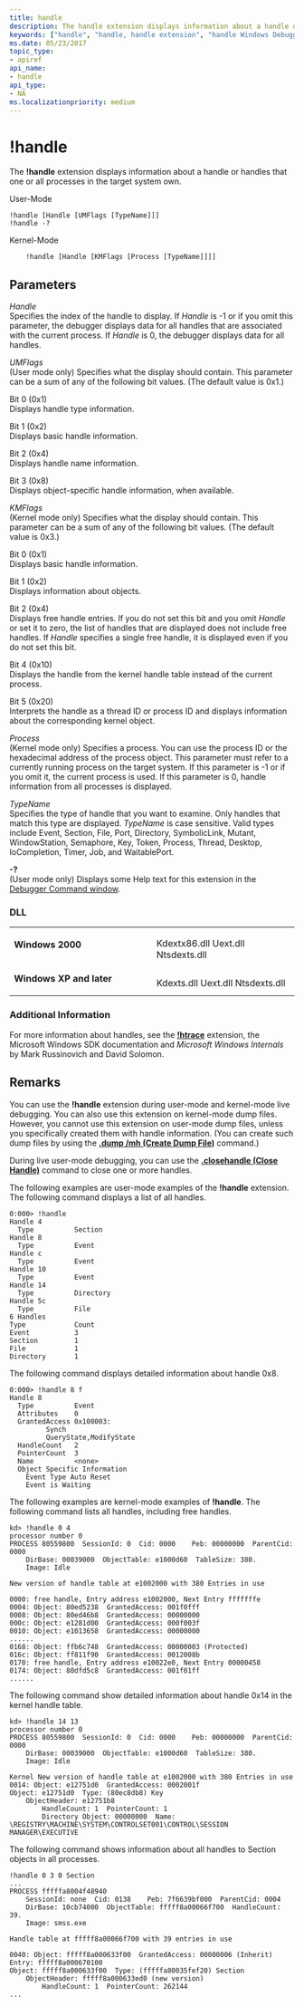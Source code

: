 ```yaml
---
title: handle
description: The handle extension displays information about a handle or handles that one or all processes in the target system own.
keywords: ["handle", "handle, handle extension", "handle Windows Debugging"]
ms.date: 05/23/2017
topic_type:
- apiref
api_name:
- handle
api_type:
- NA
ms.localizationpriority: medium
---
```


# !handle


The **!handle** extension displays information about a handle or handles that one or all processes in the target system own.

User-Mode

```dbgcmd
!handle [Handle [UMFlags [TypeName]]] 
!handle -?
```

Kernel-Mode

```dbgcmd
    !handle [Handle [KMFlags [Process [TypeName]]]] 
```

## <span id="ddk__handle_dbg"></span><span id="DDK__HANDLE_DBG"></span>Parameters


<span id="_______Handle______"></span><span id="_______handle______"></span><span id="_______HANDLE______"></span> *Handle*   
Specifies the index of the handle to display. If *Handle* is -1 or if you omit this parameter, the debugger displays data for all handles that are associated with the current process. If *Handle* is 0, the debugger displays data for all handles.

<span id="_______UMFlags______"></span><span id="_______umflags______"></span><span id="_______UMFLAGS______"></span> *UMFlags*   
(User mode only) Specifies what the display should contain. This parameter can be a sum of any of the following bit values. (The default value is 0x1.)

<span id="Bit_0__0x1_"></span><span id="bit_0__0x1_"></span><span id="BIT_0__0X1_"></span>Bit 0 (0x1)  
Displays handle type information.

<span id="Bit_1__0x2_"></span><span id="bit_1__0x2_"></span><span id="BIT_1__0X2_"></span>Bit 1 (0x2)  
Displays basic handle information.

<span id="Bit_2__0x4_"></span><span id="bit_2__0x4_"></span><span id="BIT_2__0X4_"></span>Bit 2 (0x4)  
Displays handle name information.

<span id="Bit_3__0x8_"></span><span id="bit_3__0x8_"></span><span id="BIT_3__0X8_"></span>Bit 3 (0x8)  
Displays object-specific handle information, when available.

<span id="_______KMFlags______"></span><span id="_______kmflags______"></span><span id="_______KMFLAGS______"></span> *KMFlags*   
(Kernel mode only) Specifies what the display should contain. This parameter can be a sum of any of the following bit values. (The default value is 0x3.)

<span id="Bit_0__0x1_"></span><span id="bit_0__0x1_"></span><span id="BIT_0__0X1_"></span>Bit 0 (0x1)  
Displays basic handle information.

<span id="Bit_1__0x2_"></span><span id="bit_1__0x2_"></span><span id="BIT_1__0X2_"></span>Bit 1 (0x2)  
Displays information about objects.

<span id="Bit_2__0x4_"></span><span id="bit_2__0x4_"></span><span id="BIT_2__0X4_"></span>Bit 2 (0x4)  
Displays free handle entries. If you do not set this bit and you omit *Handle* or set it to zero, the list of handles that are displayed does not include free handles. If *Handle* specifies a single free handle, it is displayed even if you do not set this bit.

<span id="Bit_4__0x10_"></span><span id="bit_4__0x10_"></span><span id="BIT_4__0X10_"></span>Bit 4 (0x10)  
Displays the handle from the kernel handle table instead of the current process.

<span id="Bit_5__0x20_"></span><span id="bit_5__0x20_"></span><span id="BIT_5__0X20_"></span>Bit 5 (0x20)  
Interprets the handle as a thread ID or process ID and displays information about the corresponding kernel object.

<span id="_______Process______"></span><span id="_______process______"></span><span id="_______PROCESS______"></span> *Process*   
(Kernel mode only) Specifies a process. You can use the process ID or the hexadecimal address of the process object. This parameter must refer to a currently running process on the target system. If this parameter is -1 or if you omit it, the current process is used. If this parameter is 0, handle information from all processes is displayed.

<span id="_______TypeName______"></span><span id="_______typename______"></span><span id="_______TYPENAME______"></span> *TypeName*   
Specifies the type of handle that you want to examine. Only handles that match this type are displayed. *TypeName* is case sensitive. Valid types include Event, Section, File, Port, Directory, SymbolicLink, Mutant, WindowStation, Semaphore, Key, Token, Process, Thread, Desktop, IoCompletion, Timer, Job, and WaitablePort.

<span id="_______-_______"></span> **-?**   
(User mode only) Displays some Help text for this extension in the [Debugger Command window](debugger-command-window.md).

### <span id="DLL"></span><span id="dll"></span>DLL

<table>
<colgroup>
<col width="50%" />
<col width="50%" />
</colgroup>
<tbody>
<tr class="odd">
<td align="left"><p><strong>Windows 2000</strong></p></td>
<td align="left"><p></p>
Kdextx86.dll
Uext.dll
Ntsdexts.dll</td>
</tr>
<tr class="even">
<td align="left"><p><strong>Windows XP and later</strong></p></td>
<td align="left"><p></p>
Kdexts.dll
Uext.dll
Ntsdexts.dll</td>
</tr>
</tbody>
</table>

 

### <span id="Additional_Information"></span><span id="additional_information"></span><span id="ADDITIONAL_INFORMATION"></span>Additional Information

For more information about handles, see the [**!htrace**](-htrace.md) extension, the Microsoft Windows SDK documentation and *Microsoft Windows Internals* by Mark Russinovich and David Solomon.

## Remarks

You can use the **!handle** extension during user-mode and kernel-mode live debugging. You can also use this extension on kernel-mode dump files. However, you cannot use this extension on user-mode dump files, unless you specifically created them with handle information. (You can create such dump files by using the [**.dump /mh (Create Dump File)**](-dump--create-dump-file-.md) command.)

During live user-mode debugging, you can use the [**.closehandle (Close Handle)**](-closehandle--close-handle-.md) command to close one or more handles.

The following examples are user-mode examples of the **!handle** extension. The following command displays a list of all handles.

```dbgcmd
0:000> !handle
Handle 4
  Type          Section
Handle 8
  Type          Event
Handle c
  Type          Event
Handle 10
  Type          Event
Handle 14
  Type          Directory
Handle 5c
  Type          File
6 Handles
Type            Count
Event           3
Section         1
File            1
Directory       1
```

The following command displays detailed information about handle 0x8.

```dbgcmd
0:000> !handle 8 f
Handle 8
  Type          Event
  Attributes    0
  GrantedAccess 0x100003:
         Synch
         QueryState,ModifyState
  HandleCount   2
  PointerCount  3
  Name          <none>
  Object Specific Information
    Event Type Auto Reset
    Event is Waiting
```

The following examples are kernel-mode examples of **!handle**. The following command lists all handles, including free handles.

```dbgcmd
kd> !handle 0 4
processor number 0
PROCESS 80559800  SessionId: 0  Cid: 0000    Peb: 00000000  ParentCid: 0000
    DirBase: 00039000  ObjectTable: e1000d60  TableSize: 380.
    Image: Idle

New version of handle table at e1002000 with 380 Entries in use

0000: free handle, Entry address e1002000, Next Entry fffffffe
0004: Object: 80ed5238  GrantedAccess: 001f0fff
0008: Object: 80ed46b8  GrantedAccess: 00000000
000c: Object: e1281d00  GrantedAccess: 000f003f
0010: Object: e1013658  GrantedAccess: 00000000
......
0168: Object: ffb6c748  GrantedAccess: 00000003 (Protected)
016c: Object: ff811f90  GrantedAccess: 0012008b
0170: free handle, Entry address e10022e0, Next Entry 00000458
0174: Object: 80dfd5c8  GrantedAccess: 001f01ff
......
```

The following command show detailed information about handle 0x14 in the kernel handle table.

```dbgcmd
kd> !handle 14 13
processor number 0
PROCESS 80559800  SessionId: 0  Cid: 0000    Peb: 00000000  ParentCid: 0000
    DirBase: 00039000  ObjectTable: e1000d60  TableSize: 380.
    Image: Idle

Kernel New version of handle table at e1002000 with 380 Entries in use
0014: Object: e12751d0  GrantedAccess: 0002001f
Object: e12751d0  Type: (80ec8db8) Key
    ObjectHeader: e12751b8
        HandleCount: 1  PointerCount: 1
        Directory Object: 00000000  Name: \REGISTRY\MACHINE\SYSTEM\CONTROLSET001\CONTROL\SESSION MANAGER\EXECUTIVE
```

The following command shows information about all handles to Section objects in all processes.

```dbgcmd
!handle 0 3 0 Section
...
PROCESS fffffa8004f48940
    SessionId: none  Cid: 0138    Peb: 7f6639bf000  ParentCid: 0004
    DirBase: 10cb74000  ObjectTable: fffff8a00066f700  HandleCount:  39.
    Image: smss.exe

Handle table at fffff8a00066f700 with 39 entries in use

0040: Object: fffff8a000633f00  GrantedAccess: 00000006 (Inherit) Entry: fffff8a000670100
Object: fffff8a000633f00  Type: (fffffa80035fef20) Section
    ObjectHeader: fffff8a000633ed0 (new version)
        HandleCount: 1  PointerCount: 262144
...
```

 

 





